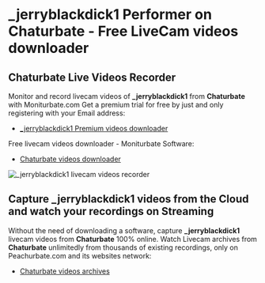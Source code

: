 # _jerryblackdick1 Performer on Chaturbate - Free LiveCam videos downloader

## Chaturbate Live Videos Recorder

Monitor and record livecam videos of **_jerryblackdick1** from **Chaturbate** with Moniturbate.com
Get a premium trial for free by just and only registering with your Email address:
* [_jerryblackdick1 Premium videos downloader](https://moniturbate.com/request-demo-licence-key.html)

Free livecam videos downloader - Moniturbate Software:
* [Chaturbate videos downloader](https://moniturbate.com/moniturbate-download-software.html)

![_jerryblackdick1 livecam videos recorder](https://peachurnet.com/templates/moniturbate-software.png)


## Capture _jerryblackdick1 videos from the Cloud and watch your recordings on Streaming

Without the need of downloading a software, capture **_jerryblackdick1** livecam videos from **Chaturbate** 100% online.
Watch Livecam archives from **Chaturbate** unlimitedly from thousands of existing recordings, only on Peachurbate.com and its websites network:
* [Chaturbate videos archives](https://peachurnet.com/)